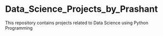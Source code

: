 # Data_Science_Projects_by_Prashant
This repository contains projects related to Data Science using Python Programming 
